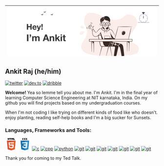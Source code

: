 | ![A cover image](assets/banner.png) |
| ------ |

## Ankit Raj (he/him)

<a href="https://twitter.com/ankit_v2_1" target="_blank"> <img src="https://img.shields.io/badge/Twitter-1DA1F2?style=for-the-badge&logo=twitter&logoColor=white" alt="twitter"/></a>
<a href="https://dev.to/ankitv21" target="_blank"> <img src="https://img.shields.io/badge/dev.to-0A0A0A?style=for-the-badge&logo=dev.to&logoColor=white" alt="dev.to"/></a>
<a href="https://dribbble.com/ankit_v2" target="_blank"> <img src="https://img.shields.io/badge/Dribbble-EA4C89?style=for-the-badge&logo=dribbble&logoColor=white" alt="dribble"/></a>
<a href="https://open.spotify.com/user/a2wrs7rt0jsizxnhve0fn8160?si=eVARyvxQSxOWxHeCVQ8Fiw" target="_blank"> <img src="https://img.shields.io/badge/Spotify-1ED760?&style=for-the-badge&logo=spotify&logoColor=white" alt=""/></a>
<a href="" target="_blank"> <img src="" alt=""/></a>



**Welcome!** Yea so lemme tell you about me. I'm Ankit. I'm in the final year of learning Computer Science Engineering at NIT karnataka, India. On my github you will find projects based on my undergraduation courses.
<br>

When I'm not coding I like trying on different kinds of food like who doesn't. enjoy planting, reading self-help books and I'm a big sucker for Sunsets.
<br>
<h3  >Languages, Frameworks and Tools:</h3>

<p >
     <a href="https://github.com/topics/html" target="_blank"> <img src="https://raw.githubusercontent.com/github/explore/80688e429a7d4ef2fca1e82350fe8e3517d3494d/topics/html/html.png" alt="html5" width="40" height="40" /></a>
     <a href="https://github.com/topics/css" target="_blank"> <img src="https://raw.githubusercontent.com/github/explore/80688e429a7d4ef2fca1e82350fe8e3517d3494d/topics/css/css.png" alt="css3" width="40" height="40" /></a>
     <a href="https://github.com/topics/c" target="_blank"> <img src="https://cdn.iconscout.com/icon/free/png-128/c-58-1175247.png" alt="c" width="40" height="40" /></a>
     <a href="https://github.com/topics/cpp" target="_blank"> <img src="https://cdn.worldvectorlogo.com/logos/c.svg" alt="cpp" width="40" height="40" /></a>
     <a href="https://github.com/topics/python"target="_blank"><img src="https://cdn.worldvectorlogo.com/logos/python-5.svg"alt="python"width="40"height="40"/></a>
     <a href="https://github.com/topics/javascript" target="_blank"> <img src="https://cdn.worldvectorlogo.com/logos/logo-javascript.svg" alt="git" width="40" height="40" /></a>
     <a href="https://github.com/topics/typescript" target="_blank"> <img src="https://cdn.worldvectorlogo.com/logos/typescript.svg" alt="git" width="40" height="40" /></a>
     <a href="https://github.com/topics/react" target="_blank"> <img src="https://cdn.worldvectorlogo.com/logos/react-2.svg" alt="git" width="40" height="40" /></a>
     <a href="https://github.com/topics/express" target="_blank"> <img src="https://cdn.worldvectorlogo.com/logos/express-109.svg" alt="git" width="40" height="40" /></a>
     <a href="https://github.com/topics/git" target="_blank"> <img src="https://cdn.worldvectorlogo.com/logos/git-icon.svg" alt="git" width="40" height="40" /></a>
     <a href="https://github.com/topics/aws" target="_blank"> <img src="https://cdn.worldvectorlogo.com/logos/aws-2.svg" alt="git" width="40" height="40" /></a>
     <a href="https://github.com/topics/vim" target="_blank"> <img src="https://cdn.worldvectorlogo.com/logos/vim.svg" alt="git" width="40" height="40" /></a>

</p>

Thank you for coming to my Ted Talk.